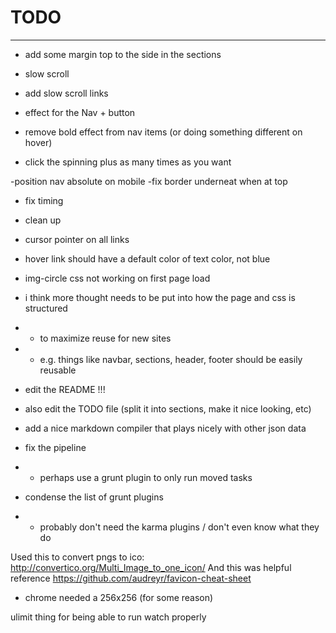 # TODO
________

- add some margin top to the side in the sections

- slow scroll
- add slow scroll links
- effect for the Nav + button
- remove bold effect from nav items (or doing something different on hover)

- click the spinning plus as many times as you want

-position nav absolute on mobile
-fix border underneat when at top

- fix timing
- clean up



- cursor pointer on all links

- hover link should have a default color of text color, not blue
- img-circle css not working on first page load
- i think more thought needs to be put into how the page and css is structured
- - to maximize reuse for new sites
- - e.g. things like navbar, sections, header, footer should be easily reusable
- edit the README !!!
- also edit the TODO file (split it into sections, make it nice looking, etc)
- add a nice markdown compiler that plays nicely with other json data
- fix the pipeline
- - perhaps use a grunt plugin to only run moved tasks
- condense the list of grunt plugins
- - probably don't need the karma plugins / don't even know what they do

Used this to convert pngs to ico:
http://convertico.org/Multi_Image_to_one_icon/
And this was helpful reference
https://github.com/audreyr/favicon-cheat-sheet

- chrome needed a 256x256 (for some reason)

ulimit thing for being able to run watch properly
